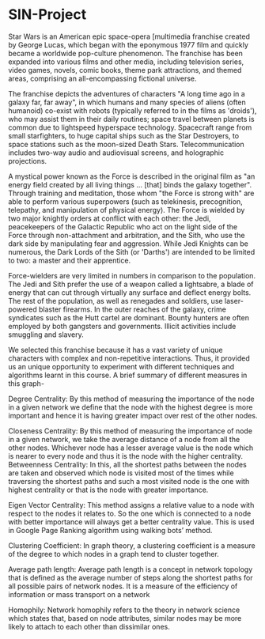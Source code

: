 # SIN-Project

Star Wars is an American epic space-opera [multimedia franchise created by George Lucas, which began with the eponymous 1977 film and quickly became a worldwide pop-culture phenomenon. The franchise has been expanded into various films and other media, including television series, video games, novels, comic books, theme park attractions, and themed areas, comprising an all-encompassing fictional universe.

The franchise depicts the adventures of characters "A long time ago in a galaxy far, far away", in which humans and many species of aliens (often humanoid) co-exist with robots (typically referred to in the films as 'droids'), who may assist them in their daily routines; space travel between planets is common due to lightspeed hyperspace technology. Spacecraft range from small starfighters, to huge capital ships such as the Star Destroyers, to space stations such as the moon-sized Death Stars. Telecommunication includes two-way audio and audiovisual screens, and holographic projections.

A mystical power known as the Force is described in the original film as "an energy field created by all living things ... [that] binds the galaxy together". Through training and meditation, those whom "the Force is strong with" are able to perform various superpowers (such as telekinesis, precognition, telepathy, and manipulation of physical energy). The Force is wielded by two major knightly orders at conflict with each other: the Jedi, peacekeepers of the Galactic Republic who act on the light side of the Force through non-attachment and arbitration, and the Sith, who use the dark side by manipulating fear and aggression. While Jedi Knights can be numerous, the Dark Lords of the Sith (or 'Darths') are intended to be limited to two: a master and their apprentice.

Force-wielders are very limited in numbers in comparison to the population. The Jedi and Sith prefer the use of a weapon called a lightsabre, a blade of energy that can cut through virtually any surface and deflect energy bolts. The rest of the population, as well as renegades and soldiers, use laser-powered blaster firearms. In the outer reaches of the galaxy, crime syndicates such as the Hutt cartel are dominant. Bounty hunters are often employed by both gangsters and governments. Illicit activities include smuggling and slavery.

We selected this franchise because it has a vast variety of unique characters with complex and non-repetitive interactions. Thus, it provided us an unique opportunity to experiment with different techniques and algorithms learnt in this course. A brief summary of different measures in this graph-

Degree Centrality: By this method of measuring the importance of the node in a given network we define that the node with the highest degree is more important and hence it is having greater impact over rest of the other nodes.

Closeness Centrality: By this method of measuring the importance of node in a given network, we take the average distance of a node from all the other nodes. Whichever node has a lesser average value is the node which is nearer to every node and thus it is the node with the higher centrality. 
Betweenness Centrality: In this, all the shortest paths between the nodes are taken and observed which node is visited most of the times while traversing the shortest paths and such a most visited node is the one with highest centrality or that is the node with greater importance.

Eigen Vector Centrality: This method assigns a relative value to a node with respect to the nodes it relates to. So the one which is connected to a node with better importance will always get a better centrality value. This is used in Google Page Ranking algorithm using walking bots’ method.

Clustering Coefficient: In graph theory, a clustering coefficient is a measure of the degree to which nodes in a graph tend to cluster together.

Average path length: Average path length is a concept in network topology that is defined as the average number of steps along the shortest paths for all possible pairs of network nodes. It is a measure of the efficiency of information or mass transport on a network

Homophily: Network homophily refers to the theory in network science which states that, based on node attributes, similar nodes may be more likely to attach to each other than dissimilar ones.
